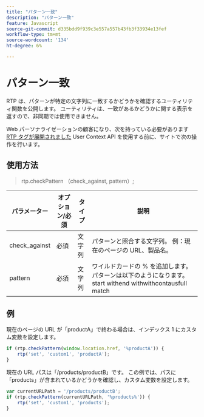 ```yaml
---
title: "パターン一致"
description: "パターン一致"
feature: Javascript
source-git-commit: d335bdd9f939c3e557a557b43fb3f33934e13fef
workflow-type: tm+mt
source-wordcount: '134'
ht-degree: 6%

---
```



# パターン一致

RTP は、パターンが特定の文字列に一致するかどうかを確認するユーティリティ関数を公開します。 ユーティリティは、一致があるかどうかに関する表示を返すので、非同期では使用できません。

Web パーソナライゼーションの顧客になり、次を持っている必要があります [RTP タグが展開されました](https://experienceleague.adobe.com/en/docs/marketo/using/product-docs/web-personalization/rtp-tag-implementation/deploy-the-rtp-javascript) User Context API を使用する前に、サイトで次の操作を行います。

## 使用方法

> rtp.checkPattern （check_against, pattern）;

| パラメーター | オプション/必須 | タイプ | 説明 |
|---|---|---|---|
| check_against | 必須 | 文字列 | パターンと照合する文字列。 例：現在のページの URL、製品名。 |
| pattern | 必須 | 文字列 | ワイルドカードの % を追加します。 パターンは以下のようになります。start withend withwithcontausfull match |


## 例

現在のページの URL が「productA」で終わる場合は、インデックス 1 にカスタム変数を設定します。

```javascript
if (rtp.checkPattern(window.location.href, '%productA')) {
    rtp('set', 'custom1', 'productA');
}
```

現在の URL パスは「/products/productB」です。 この例では、パスに「products」が含まれているかどうかを確認し、カスタム変数を設定します。

```javascript
var currentURLPath = '/products/productB';
if (rtp.checkPattern(currentURLPath, '%products%')) {
    rtp('set', 'custom1', 'products');
}
```
